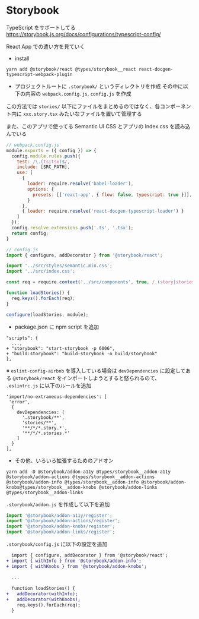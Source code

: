 # Storybook
TypeScript をサポートしてる
https://storybook.js.org/docs/configurations/typescript-config/

React App での遣い方を見ていく

- install
```console
yarn add @storybook/react @types/storybook__react react-docgen-typescript-webpack-plugin
```

- プロジェクトルートに `.storybook/` というディレクトリを作成
その中に以下の内容の `webpack.config.js`, `config.js` を作成

この方法では `stories/` 以下にファイルをまとめるのではなく、各コンポーネント内に `xxx.story.tsx` みたいなファイルを置いて管理する

また、このアプリで使ってる Semantic UI CSS とアプリの index.css を読み込んでいる

```js
// webpack.config.js
module.exports = ({ config }) => {
  config.module.rules.push({
    test: /\.(ts|tsx)$/,
    include: [SRC_PATH],
    use: [
      {
        loader: require.resolve('babel-loader'),
        options: {
          presets: [['react-app', { flow: false, typescript: true }]],
        }
      },
      { loader: require.resolve('react-docgen-typescript-loader') }
    ]
  });
  config.resolve.extensions.push('.ts', '.tsx');
  return config;
}
```

```js
// config.js
import { configure, addDecorator } from '@storybook/react';

import '../src/styles/semantic.min.css';
import '../src/index.css';

const req = require.context('../src/components', true, /.(story|stories).tsx$/);

function loadStories() { 
  req.keys().forEach(req);
}

configure(loadStories, module);
```

- package.json に npm script を追加
```
"scripts": {
  ...,
+ "storybook": "start-storybook -p 6006",
+ "build:storybook": "build-storybook -o build/storybook"
},
```

※ `eslint-config-airbnb` を導入している場合は `devDependencies` に設定してある `@storybook/react` をインポートしようとすると怒られるのて、 `.eslintrc.js` に以下のルールを追加

```
'import/no-extraneous-dependencies': [
 'error',
  {
    devDependencies: [
      '.storybook/**',
      'stories/**',
      '**/*/*.story.*',
      '**/*/*.stories.*'
    ] 
  }
],
```

- その他、いろいろ拡張するためのアドオン
```console
yarn add -D @storybook/addon-a11y @types/storybook__addon-a11y @storybook/addon-actions @types/storybook__addon-actions @storybook/addon-info @types/storybook__addon-info @storybook/addon-knobs@types/storybook__addon-knobs @storybook/addon-links @types/storybook__addon-links
```

`.storybook/addon.js` を作成して以下を追加
```js
import '@storybook/addon-a11y/register';
import '@storybook/addon-actions/register';
import '@storybook/addon-knobs/register';
import '@storybook/addon-links/register';
```

`.storybook/config.js` に以下の設定を追加
```diff
  import { configure, addDecorator } from '@storybook/react';
+ import { withInfo } from '@storybook/addon-info';
+ import { withKnobs } from '@storybook/addon-knobs';
  
  ...
  
  function loadStories() {
+   addDecorator(withInfo);
+   addDecorator(withKnobs);
    req.keys().forEach(req); 
  }
```
